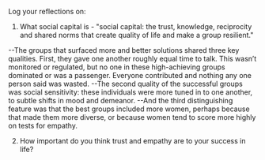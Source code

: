 Log your reflections on:

  1. What social capital is - "social capital: the trust, knowledge, reciprocity and shared norms that create quality of life and make a group resilient."

  --The groups that surfaced more and better solutions shared three key qualities. First, they gave one another roughly equal time to talk. This wasn’t monitored or regulated, but no one in these high-achieving groups dominated or was a passenger. Everyone contributed and nothing any one person said was wasted.
  --The second quality of the successful groups was social sensitivity: these individuals were more tuned in to one another, to subtle shifts in mood and demeanor.
  --And the third distinguishing feature was that the best groups included more women, perhaps because that made them more diverse, or because women tend to score more highly on tests for empathy. 



  2. How important do you think trust and empathy are to your success in life?
